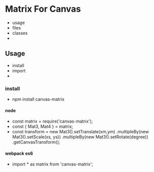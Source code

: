 # Matrix For Canvas #
  * usage
  * files
  * classes
  * 

## Usage ##
  * install
  * import
  * 

### install ###
  * npm install canvas-matrix

#### node ####
  * const matrix = require('canvas-matrix');
  * const { Mat3, Mat4 } = matrix;
  * const transform = new Mat3().setTranslate(xm,ym)
    .multipleBy(new Mat3().setScale(xs, ys))
    .multipleBy(new Mat3().setRotate(degree))
    .getCanvasTransform();

#### webpack es6 ####
  * import * as matrix from 'canvas-matrix';

